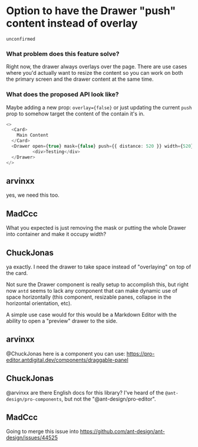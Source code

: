 # Option to have the Drawer "push" content instead of overlay

`unconfirmed`

### What problem does this feature solve?

Right now, the drawer always overlays over the page. There are use cases where you'd actually want to resize the content so you can work on both the primary screen and the drawer content at the same time.

### What does the proposed API look like?

Maybe adding a new prop: `overlay={false}` or just updating the current `push` prop to somehow target the content of the contain it's in.

```ts
<>
  <Card>
    Main Content
  </Card>
  <Drawer open={true} mask={false} push={{ distance: 520 }} width={520}>
          <div>Testing</div>
  </Drawer>
</>
```

<!-- generated by ant-design-issue-helper. DO NOT REMOVE -->

## arvinxx

yes, we need this too.

## MadCcc

What you expected is just removing the mask or putting the whole Drawer into container and make it occupy width?

## ChuckJonas

ya exactly. I need the drawer to take space instead of "overlaying" on top of the card.

Not sure the Drawer component is really setup to accomplish this, but right now `antd` seems to lack any component that can make dynamic use of space horizontally (this component, resizable panes, collapse in the horizontal orientation, etc).

A simple use case would for this would be a Markdown Editor with the ability to open a "preview" drawer to the side.

## arvinxx

@ChuckJonas here is a component you can use: https://pro-editor.antdigital.dev/components/draggable-panel

## ChuckJonas

@arvinxx are there English docs for this library? I've heard of the `@ant-design/pro-components`, but not the "@ant-design/pro-editor".

## MadCcc

Going to merge this issue into https://github.com/ant-design/ant-design/issues/44525
